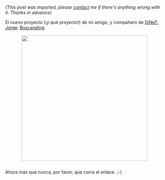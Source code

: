 *(This post was imported, please [contact](/#/contact) me if there's anything wrong with it. Thanks in advance)*

El nuevo proyecto (¡y qué proyecto!) de mi amigo, y compañero de <a href="http://www.cs.us.es/DiNeT/">DiNeT</a>, <a href="http://jorgemagic.blogspot.com/">Jorge</a>: <a href="http://www.buscanding.com/">Buscanding</a>.<br /><br /><a href="http://www.buscanding.com/"></a><a onblur="try {parent.deselectBloggerImageGracefully();} catch(e) {}" href="http://static.buscanding.com/images/logo.png"><img style="margin: 0px auto 10px; display: block; text-align: center; cursor: pointer; width: 400px;" src="http://static.buscanding.com/images/logo.png" alt="" border="0" /></a><br />Ahora más que nunca, por favor, que corra el enlace. ;-)